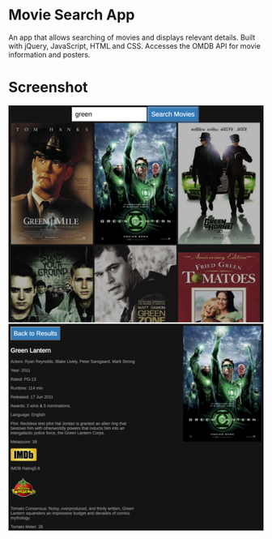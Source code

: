 # Movie Search App

An app that allows searching of movies and displays relevant details. Built with jQuery, JavaScript, HTML and CSS. Accesses the OMDB API for movie information and posters.

# Screenshot
![screenshot1](screenshot1.png)
![screenshot2](screenshot2.png)

